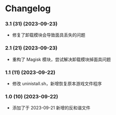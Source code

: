 # Changelog

### 3.1 (31) (2023-09-23)

- 修复了卸载模块会导致面具丢失的问题

### 2.1 (21) (2023-09-23)

- 重构了 Magisk 模块，尝试解决卸载模块掉面具问题

### 1.1 (11) (2023-09-22)

- 修改 uninistall.sh，新增恢复原本游戏文件程序

### 1.0 (10) (2023-09-22)

- 添加了于 2023-09-21 新增的反和谐文件
